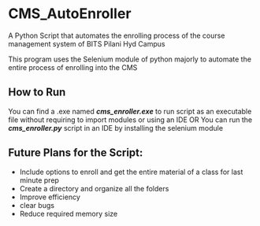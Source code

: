 # CMS_AutoEnroller
A Python Script that automates the enrolling process of the course management system of BITS Pilani Hyd Campus

This program uses the Selenium module of python majorly to automate the entire process of enrolling into the CMS



## How to Run
You can find a .exe named ***cms_enroller.exe*** to run script as an executable file without requiring to import modules or using an IDE
OR
You can run the ***cms_enroller.py*** script in an IDE by installing the selenium module




## Future Plans for the Script:
- Include options to enroll and get the entire material of a class for last minute prep
- Create a directory and organize all the folders 
- Improve efficiency 
- clear bugs
- Reduce required memory size
